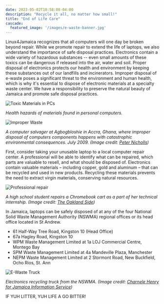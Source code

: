 ```yaml
---
date: 2023-05-02T10:58:08-04:00
description: "Recycle it all, no matter how small!"
title: "End of Life Care"
cascade:
  featured_image: '/images/e-waste-banner.jpg'
---
```


Linux4Jamaica recognizes that all computers will one day be broken beyond repair. While we promote repair to extend the life of laptops, we also understand the importance of safe disposal practices. Electronics contain a wide variety of hazardous substances -- even small amounts of these toxics can be dangerous if released into the air, water and soil. Proper disposal of electronics protects our health and environment by keeping these substances out of our landfills and incinerators. Improper disposal of e-waste poses a significant threat to the environment and human health, which is why it's essential to dispose of electronic materials at a specialty waste center. We have a responsibility to preserve the natural beauty of Jamaica and promote safe disposal practices. 

![Toxic Materials in PCs](/images/dangers-pc.png)

*Health hazards of materials found in personal computers.*

![Improper Waste](/images/improper-waste.png)

*A computer salvager at Agbogbloshie in Accra, Ghana, where improper disposal of computers components happens with catastrophic environmental consequences. July 2009. (Image credit: [Peter Nicholls](http://www.peter-nicholls.com/ghana-e-waste/))*

First, consider taking your unusable laptop to a local computer repair center. A professional will be able to identify what can be repaired, which parts are valuable to resell, and what should be disposed of. Electronics contain valuable materials – including copper, gold and aluminum – that can be recycled and used in new products. Recycling these materials prevents the need to extract virgin materials, conserving natural resources.

![Professional repair](/images/yarelin.png)

*A high school student repairs a Chromebook cart as a part of her technical internship. (Image credit: [The Oakland Side](https://oaklandside.org/2021/07/26/oakland-high-schoolers-repaired-more-than-3000-chromebooks-this-summer/))*

In Jamaica, laptops can be safely disposed of at any of the four National Solid Waste Management Authority (NSWMA) regional offices or its head office located in St Andrew.

- 61 Half-Way Tree Road, Kingston 10 (Head Office)
- 67a Hagley Road, Kingston 10
- WPM Waste Management Limited at 1a LOJ Commercial Centre, Montego Bay
- SPM Waste Management Limited at 4a Mandeville Plaza, Manchester
- NEPM Waste Management Limited at 2 Stormont Road, New Buckfield, Ocho Rios, St. Ann

![E-Waste Truck](/images/e-waste-truck.jpeg)

*Electronics recycling truck from the NSWMA. (Image credit: [Charnele Henry for Jamaica Information Service](https://jis.gov.jm/e-waste-can-now-be-dropped-off-at-any-nswma-facility/))*


IF YUH LITTER, YUH LIFE A GO BITTER!